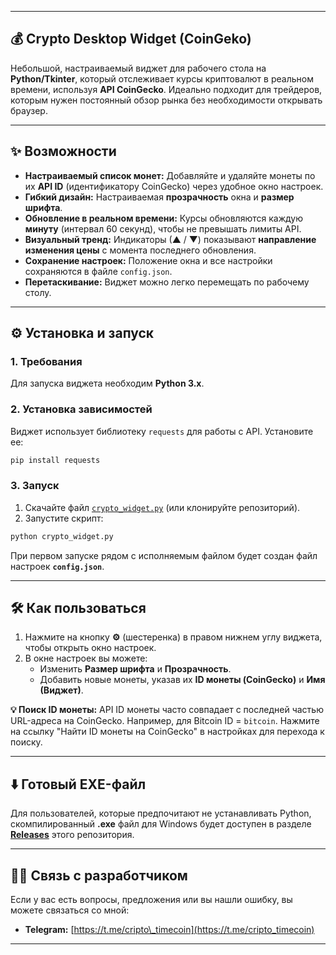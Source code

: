 -----

## 💰 Crypto Desktop Widget (CoinGeko)

Небольшой, настраиваемый виджет для рабочего стола на **Python/Tkinter**, который отслеживает курсы криптовалют в реальном времени, используя **API CoinGecko**. Идеально подходит для трейдеров, которым нужен постоянный обзор рынка без необходимости открывать браузер.

-----

## ✨ Возможности

  * **Настраиваемый список монет:** Добавляйте и удаляйте монеты по их **API ID** (идентификатору CoinGecko) через удобное окно настроек.
  * **Гибкий дизайн:** Настраиваемая **прозрачность** окна и **размер шрифта**.
  * **Обновление в реальном времени:** Курсы обновляются каждую **минуту** (интервал 60 секунд), чтобы не превышать лимиты API.
  * **Визуальный тренд:** Индикаторы (▲ / ▼) показывают **направление изменения цены** с момента последнего обновления.
  * **Сохранение настроек:** Положение окна и все настройки сохраняются в файле `config.json`.
  * **Перетаскивание:** Виджет можно легко перемещать по рабочему столу.

-----

## ⚙️ Установка и запуск

### 1\. Требования

Для запуска виджета необходим **Python 3.x**.

### 2\. Установка зависимостей

Виджет использует библиотеку `requests` для работы с API. Установите ее:

```bash
pip install requests
```

### 3\. Запуск

1.  Скачайте файл [`crypto_widget.py`](https://www.google.com/search?q=crypto_widget.py) (или клонируйте репозиторий).
2.  Запустите скрипт:


```bash
python crypto_widget.py
```

При первом запуске рядом с исполняемым файлом будет создан файл настроек **`config.json`**.

-----

## 🛠️ Как пользоваться

1.  Нажмите на кнопку **⚙** (шестеренка) в правом нижнем углу виджета, чтобы открыть окно настроек.
2.  В окне настроек вы можете:
      * Изменить **Размер шрифта** и **Прозрачность**.
      * Добавить новые монеты, указав их **ID монеты (CoinGecko)** и **Имя (Виджет)**.

**💡 Поиск ID монеты:** API ID монеты часто совпадает с последней частью URL-адреса на CoinGecko. Например, для Bitcoin ID = `bitcoin`. Нажмите на ссылку "Найти ID монеты на CoinGecko" в настройках для перехода к поиску.

-----

## ⬇️ Готовый EXE-файл

Для пользователей, которые предпочитают не устанавливать Python, скомпилированный **.exe** файл для Windows будет доступен в разделе **[Releases](https://www.google.com/search?q=https://github.com/%D0%92%D0%90%D0%A8_%D0%9B%D0%9E%D0%93%D0%98%D0%9D/%D0%92%D0%90%D0%A8_%D0%A0%D0%95%D0%9F%D0%9E%D0%97%D0%98%D0%A2%D0%9E%D0%A0%D0%98%D0%99/releases)** этого репозитория.

-----

## 👨‍💻 Связь с разработчиком

Если у вас есть вопросы, предложения или вы нашли ошибку, вы можете связаться со мной:

  * **Telegram:** [https://t.me/cripto\_timecoin](https://t.me/cripto_timecoin)

-----

